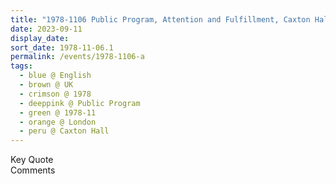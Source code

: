```yaml
---
title: "1978-1106 Public Program, Attention and Fulfillment, Caxton Hall, 10 Caxton Street, Westminster, London, UK (likely)"
date: 2023-09-11
display_date: 
sort_date: 1978-11-06.1
permalink: /events/1978-1106-a
tags:
  - blue @ English
  - brown @ UK
  - crimson @ 1978
  - deeppink @ Public Program
  - green @ 1978-11
  - orange @ London
  - peru @ Caxton Hall
---
```


<wave-list>
  <list-title color="green" width="75">Key Quote</list-title>
  <list-item color="BlanchedAlmond"  width="200"></list-item>
  <list-item color="Lavender"></list-item>
  <list-item color="BlanchedAlmond"></list-item>
</wave-list>

<br>

<wave-list>
  <list-title color="green" width="75">Comments</list-title>
  <list-item color="BlanchedAlmond"  width="200"></list-item>
  <list-item color="Lavender"></list-item>
  <list-item color="BlanchedAlmond"></list-item>
</wave-list>
